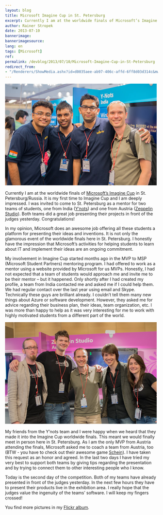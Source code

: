 ```yaml
---
layout: blog
title: Microsoft Imagine Cup in St. Petersburg
excerpt: Currently I am at the worldwide finals of Microsoft’s Imagine Cup in St. Petersburg/Russia. It is my first time to Imagine Cup and I am deeply impressed. I was invited to come to St. Petersburg as a mentor for two teams of students, one from India (Y’nots) and one from Austria (Zeppelin Studio). Both teams did a great job presenting their projects in front of the judges yesterday. Congratulations!
author: Rainer Stropek
date: 2013-07-10
bannerimage: 
bannerimagesource: 
lang: en
tags: [Microsoft]
ref: 
permalink: /devblog/2013/07/10/Microsoft-Imagine-Cup-in-St-Petersburg
redirect_from:
- "/Renderers/ShowMedia.ashx?id=d0035aee-ab97-406c-affd-6ff8d03d314c&mw=800&mh=800"
---
```


<a data-lightbox="ImagineCupYnots" href="/content/images/blog/2013/07/ImagineCupYnots.jpg"><img src="/content/images/blog/2013/07/ImagineCupYnots.jpg" /></a>

<p>Currently I am at the worldwide finals of <a href="http://www.imaginecup.com" target="_blank">Microsoft’s Imagine Cup</a> in St. Petersburg/Russia. It is my first time to Imagine Cup and I am deeply impressed. I was invited to come to St. Petersburg as a mentor for two teams of students, one from India (<a href="http://www.imaginecup.com/ic13/team/y-nots" target="_blank">Y’nots</a>) and one from Austria (<a href="http://www.imaginecup.com/ic13/team/zeppelinstudio" target="_blank">Zeppelin Studio</a>). Both teams did a great job presenting their projects in front of the judges yesterday. Congratulations!</p><p>In my opinion, Microsoft does an awesome job offering all these students a platform for presenting their ideas and inventions. It is not only the glamorous event of the worldwide finals here in St. Petersburg. I honestly have the impression that Microsoft’s activities for helping students to learn about IT and implement their ideas are an ongoing commitment.</p><p>My involvement in Imagine Cup started months ago in the MVP to MSP (Microsoft Student Partners) mentoring program. I had offered to work as a mentor using a website provided by Microsoft for us MVPs. Honestly, I had not expected that a team of students would approach me and invite me to be their mentor – but it happened. Only shortly after I had created my profile, a team from India contacted me and asked me if I could help them. We had regular contact over the last year using email and Skype. Technically these guys are brilliant already. I couldn’t tell them many new things about Azure or software development. However, they asked me for advice regarding their business plan, their ideas, team organization, etc. I was more than happy to help as it was very interesting for me to work with highly motivated students from a different part of the world.</p>

<a data-lightbox="ImagineCupZeppelinStudio" href="/content/images/blog/2013/07/ImagineCupZeppelinStudio.jpg"><img src="/content/images/blog/2013/07/ImagineCupZeppelinStudio.jpg" /></a>

<p>My friends from the Y’nots team and I were happy when we heard that they made it into the Imagine Cup worldwide finals. This meant we would finally meet in person here in St. Petersburg. As I am the only MVP from Austria attending the finals, Microsoft asked me to coach a team from Austria, too (BTW - you have to check out their awesome game <a href="http://www.scheingame.com/" target="_blank">Schein</a>). I have taken this request as an honor and agreed. In the last two days I have tried my very best to support both teams by giving tips regarding the presentation and by trying to connect them to other interesting people who I know.</p><p>Today is the second day of the competition. Both of my teams have already presented in front of the judges yesterday. In the next few hours they have to present their products live in the exhibition area. I really hope that the judges value the ingenuity of the teams’ software. I will keep my fingers crossed!</p><p>You find more pictures in my <a href="http://flic.kr/s/aHsjGJRLUH" target="_blank">Flickr album</a>.</p>
